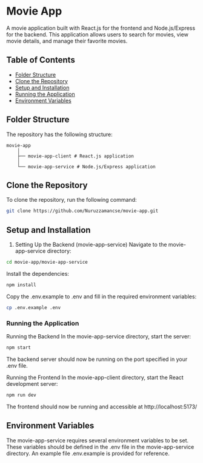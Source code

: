 # Movie App

A movie application built with React.js for the frontend and Node.js/Express for the backend. This application allows users to search for movies, view movie details, and manage their favorite movies.

## Table of Contents
- [Folder Structure](#folder-structure)
- [Clone the Repository](#clone-the-repository)
- [Setup and Installation](#setup-and-installation)
- [Running the Application](#running-the-application)
- [Environment Variables](#environment-variables)

## Folder Structure

The repository has the following structure:
```
movie-app
    │
    ├── movie-app-client # React.js application
    │
    └── movie-app-service # Node.js/Express application
```


## Clone the Repository

To clone the repository, run the following command:

```bash
git clone https://github.com/Nuruzzamancse/movie-app.git
```

## Setup and Installation
1. Setting Up the Backend (movie-app-service)
Navigate to the movie-app-service directory:

```bash
cd movie-app/movie-app-service
```
Install the dependencies:

```bash
npm install
```
Copy the .env.example to .env and fill in the required environment variables:

```bash
cp .env.example .env
```

### Running the Application
Running the Backend
In the movie-app-service directory, start the server:

```bash
npm start
```
The backend server should now be running on the port specified in your .env file.

Running the Frontend
In the movie-app-client directory, start the React development server:

```bash
npm run dev
```
The frontend should now be running and accessible at http://localhost:5173/

## Environment Variables
The movie-app-service requires several environment variables to be set. These variables should be defined in the .env file in the movie-app-service directory. An example file .env.example is provided for reference.
